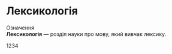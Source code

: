 # Лексикологія

<div class="eoz-wrap">
<span class="eoz">Означення</span>
<div class="eoz-text">
<b>Лексикологiя</b> — роздiл науки про мову, який вивчає лексику.
</div>
</div>

1234